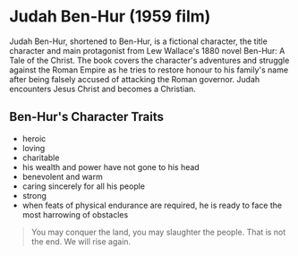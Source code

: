 # Judah Ben-Hur (1959 film)

Judah Ben-Hur, shortened to Ben-Hur, is a fictional character, the title character and main protagonist from Lew Wallace's 1880 novel Ben-Hur: A Tale of the Christ. The book covers the character's adventures and struggle against the Roman Empire as he tries to restore honour to his family's name after being falsely accused of attacking the Roman governor. Judah encounters Jesus Christ and becomes a Christian. 

## Ben-Hur's Character Traits 

* heroic
* loving
* charitable
* his wealth and power have not gone to his head
* benevolent and warm
* caring sincerely for all his people
* strong
* when feats of physical endurance are required, he is ready to face the most harrowing of obstacles

> You may conquer the land, you may slaughter the people. That is not the end. We will rise again. 

